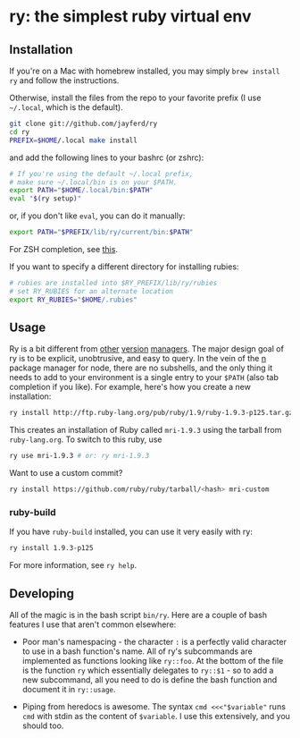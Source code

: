 # ry: the simplest ruby virtual env

## Installation

If you're on a Mac with homebrew installed, you may simply `brew install ry` and follow the instructions.

Otherwise, install the files from the repo to your favorite prefix (I use `~/.local`, which is the default).

``` bash
git clone git://github.com/jayferd/ry
cd ry
PREFIX=$HOME/.local make install
```

and add the following lines to your bashrc (or zshrc):

``` bash
# If you're using the default ~/.local prefix,
# make sure ~/.local/bin is on your $PATH.
export PATH="$HOME/.local/bin:$PATH"
eval "$(ry setup)"
```

or, if you don't like `eval`, you can do it manually:

``` bash
export PATH="$PREFIX/lib/ry/current/bin:$PATH"
```

For ZSH completion, see [this](https://github.com/jneen/ry/blob/master/share/ry.zsh_completion).

If you want to specify a different directory for installing rubies:

```bash
# rubies are installed into $RY_PREFIX/lib/ry/rubies
# set RY_RUBIES for an alternate location
export RY_RUBIES="$HOME/.rubies"
```

## Usage

Ry is a bit different from [other][rvm] [version][rbenv] [managers][nvm].  The major design goal of ry is to be explicit, unobtrusive, and easy to query.  In the vein of the [n][] package manager for node, there are no subshells, and the only thing it needs to add to your environment is a single entry to your `$PATH` (also tab completion if you like).  For example, here's how you create a new installation:

[rvm]: http://rvm.io/
[nvm]: https://github.com/creationix/nvm
[rbenv]: https://github.com/sstephenson/rbenv
[n]: https://github.com/visionmedia/n

``` bash
ry install http://ftp.ruby-lang.org/pub/ruby/1.9/ruby-1.9.3-p125.tar.gz mri-1.9.3
```

This creates an installation of Ruby called `mri-1.9.3` using the tarball from `ruby-lang.org`.  To switch to this ruby, use

``` bash
ry use mri-1.9.3 # or: ry mri-1.9.3
```

Want to use a custom commit?

``` bash
ry install https://github.com/ruby/ruby/tarball/<hash> mri-custom
```

### ruby-build
If you have `ruby-build` installed, you can use it very easily with ry:

``` bash
ry install 1.9.3-p125
```

For more information, see `ry help`.

## Developing

All of the magic is in the bash script `bin/ry`.  Here are a couple of bash features I use that aren't common elsewhere:

* Poor man's namespacing - the character `:` is a perfectly valid character to use in a bash function's name.  All of ry's subcommands are implemented as functions looking like `ry::foo`.  At the bottom of the file is the function `ry` which essentially delegates to `ry::$1` - so to add a new subcommand, all you need to do is define the bash function and document it in `ry::usage`.

* Piping from heredocs is awesome.  The syntax `cmd <<<"$variable"` runs `cmd` with stdin as the content of `$variable`.  I use this extensively, and you should too.
